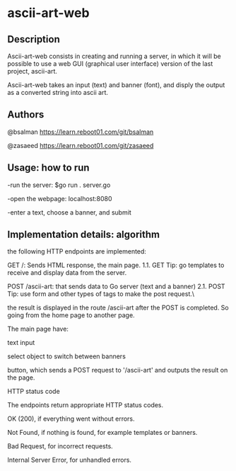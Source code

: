 # ascii-art-web

## Description
Ascii-art-web consists in creating and running a server, in which it will be possible to use a web GUI (graphical user interface) version of the last project, ascii-art.

Ascii-art-web takes an input (text) and banner (font), and disply the output as a converted string into ascii art.


## Authors

@bsalman https://learn.reboot01.com/git/bsalman

@zasaeed https://learn.reboot01.com/git/zasaeed

## Usage: how to run
-run the server: $go run . server.go

-open the webpage: localhost:8080

-enter a text, choose a banner, and submit

## Implementation details: algorithm
the following HTTP endpoints are implemented:

GET /: Sends HTML response, the main page.
1.1. GET Tip: go templates to receive and display data from the server.

POST /ascii-art: that sends data to Go server (text and a banner)
2.1. POST Tip: use form and other types of tags to make the post request.\

the result is displayed in the route /ascii-art after the POST is completed. So going from the home page to another page.


The main page have:

text input

select object to switch between banners

button, which sends a POST request to '/ascii-art' and outputs the result on the page.


HTTP status code

The endpoints return appropriate HTTP status codes.

OK (200), if everything went without errors.

Not Found, if nothing is found, for example templates or banners.

Bad Request, for incorrect requests.

Internal Server Error, for unhandled errors.